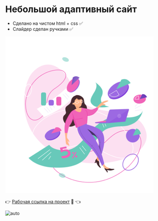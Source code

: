 # Небольшой адаптивный сайт


+ Сделано на чистом html + css :white_check_mark:
+ Слайдер сделан ручками :white_check_mark:

![secondary-description-picture.png](module1/img/secondary-description-picture.png)

:point_right: [Рабочая ссылка на проект](https://sdqq.github.io/ratio-course/) :eyes: :point_left:

[](https://)

![auto](https://s10.gifyu.com/images/ezgif.com-gif-maker6aa67a0e91b57e1c.gif)
